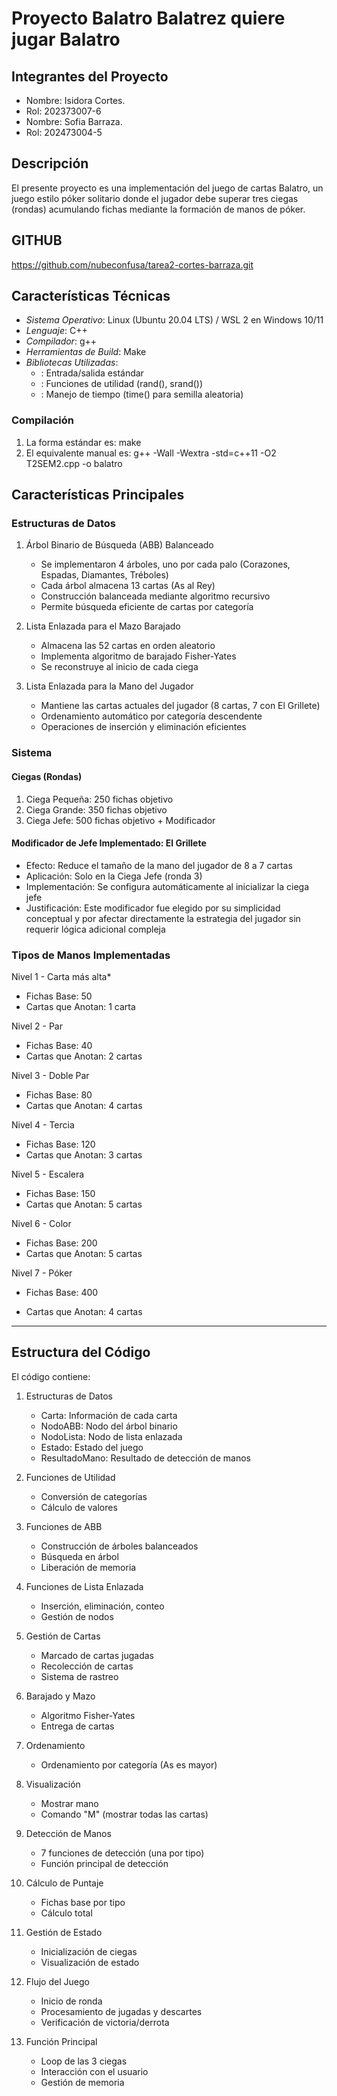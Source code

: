 # Proyecto Balatro Balatrez quiere jugar Balatro

## Integrantes del Proyecto

   - Nombre: Isidora Cortes. 
   - Rol: 202373007-6
   - Nombre: Sofia Barraza.
   - Rol: 202473004-5

## Descripción

El presente proyecto es una implementación del juego de cartas Balatro, un juego estilo póker solitario donde el jugador debe superar tres ciegas (rondas) acumulando fichas mediante la formación de manos de póker. 

## GITHUB
https://github.com/nubeconfusa/tarea2-cortes-barraza.git 

## Características Técnicas

- *Sistema Operativo*: Linux (Ubuntu 20.04 LTS) / WSL 2 en Windows 10/11
- *Lenguaje*: C++
- *Compilador*: g++
- *Herramientas de Build*: Make
- *Bibliotecas Utilizadas*:
  - <iostream>: Entrada/salida estándar
  - <cstdlib>: Funciones de utilidad (rand(), srand())
  - <ctime>: Manejo de tiempo (time() para semilla aleatoria)

### Compilación

1) La forma estándar es: make
2) El equivalente manual es: g++ -Wall -Wextra -std=c++11 -O2 T2SEM2.cpp -o balatro


## Características Principales

### Estructuras de Datos


1. Árbol Binario de Búsqueda (ABB) Balanceado
   - Se implementaron 4 árboles, uno por cada palo (Corazones, Espadas, Diamantes, Tréboles)
   - Cada árbol almacena 13 cartas (As al Rey)
   - Construcción balanceada mediante algoritmo recursivo
   - Permite búsqueda eficiente de cartas por categoría

2. Lista Enlazada para el Mazo Barajado
   - Almacena las 52 cartas en orden aleatorio
   - Implementa algoritmo de barajado Fisher-Yates
   - Se reconstruye al inicio de cada ciega

3. Lista Enlazada para la Mano del Jugador
   - Mantiene las cartas actuales del jugador (8 cartas, 7 con El Grillete)
   - Ordenamiento automático por categoría descendente
   - Operaciones de inserción y eliminación eficientes

### Sistema

#### Ciegas (Rondas)

1. Ciega Pequeña: 250 fichas objetivo
2. Ciega Grande: 350 fichas objetivo
3. Ciega Jefe: 500 fichas objetivo + Modificador

#### Modificador de Jefe Implementado: El Grillete
- Efecto: Reduce el tamaño de la mano del jugador de 8 a 7 cartas
- Aplicación: Solo en la Ciega Jefe (ronda 3)
- Implementación: Se configura automáticamente al inicializar la ciega jefe
- Justificación: Este modificador fue elegido por su simplicidad conceptual y por afectar directamente la estrategia del jugador sin requerir lógica adicional compleja

### Tipos de Manos Implementadas

Nivel 1 - Carta más alta*
- Fichas Base: 50
- Cartas que Anotan: 1 carta

Nivel 2 - Par
- Fichas Base: 40
- Cartas que Anotan: 2 cartas

Nivel 3 - Doble Par
- Fichas Base: 80
- Cartas que Anotan: 4 cartas

Nivel 4 - Tercia
- Fichas Base: 120
- Cartas que Anotan: 3 cartas

Nivel 5 - Escalera
- Fichas Base: 150
- Cartas que Anotan: 5 cartas

Nivel 6 - Color
- Fichas Base: 200
- Cartas que Anotan: 5 cartas

Nivel 7 - Póker
- Fichas Base: 400



- Cartas que Anotan: 4 cartas

---

## Estructura del Código

El código contiene:

1. Estructuras de Datos
   - Carta: Información de cada carta
   - NodoABB: Nodo del árbol binario
   - NodoLista: Nodo de lista enlazada
   - Estado: Estado del juego
   - ResultadoMano: Resultado de detección de manos

2. Funciones de Utilidad
   - Conversión de categorías
   - Cálculo de valores

3. Funciones de ABB
   - Construcción de árboles balanceados
   - Búsqueda en árbol
   - Liberación de memoria

4. Funciones de Lista Enlazada
   - Inserción, eliminación, conteo
   - Gestión de nodos

5. Gestión de Cartas
   - Marcado de cartas jugadas
   - Recolección de cartas
   - Sistema de rastreo

6. Barajado y Mazo
   - Algoritmo Fisher-Yates
   - Entrega de cartas

7. Ordenamiento
   - Ordenamiento por categoría (As es mayor)

8. Visualización
   - Mostrar mano
   - Comando "M" (mostrar todas las cartas)

9. Detección de Manos
   - 7 funciones de detección (una por tipo)
   - Función principal de detección

10. Cálculo de Puntaje
    - Fichas base por tipo
    - Cálculo total

11. Gestión de Estado
    - Inicialización de ciegas
    - Visualización de estado

12. Flujo del Juego
    - Inicio de ronda
    - Procesamiento de jugadas y descartes
    - Verificación de victoria/derrota

13. Función Principal
    - Loop de las 3 ciegas
    - Interacción con el usuario
    - Gestión de memoria